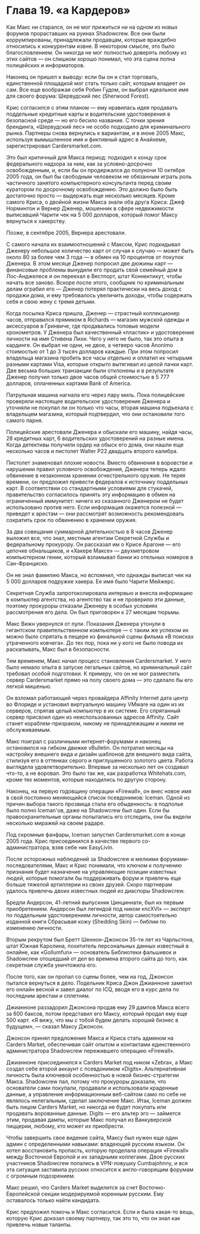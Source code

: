 # Глава 19. «a Кардеров»

Как Макс ни старался, он не мог прижиться ни на одном из новых форумов прораставших на руинах Shadowcrew. Все они были коррумпированы, принадлежали продавцам, которые враждебно относились к конкурентам извне. В некотором смысле, это было благословлением. Он никогда не мог полностью доверять любому из этих сайтов — он слишком хорошо понимал, что эта сцена полна полицейских и информаторов.

Наконец он пришел к выводу: если бы он и стал торговать, единственной площадкой мог стать только сайт, которым владеет он сам. Все еще воображая себя Робин Гудом, он выбрал идеальное имя для своего форума: Шервудский лес (Sherwood Forest).

Крис согласился с этим планом — ему нравилась идея продавать поддельные кредитные карты и водительские удостоверения в безопасной среде — но его бесило название. С точки зрения брендинга, «Шервудский лес» не особо подходило для криминального рынка. Партнеры снова вернулись к вариантам, и в июне 2005 Макс, используя вымышленное имя и фиктивный адрес в Анайхеме, зарегистрировал Cardersmarket.com.

Это был критичный для Макса период: подходил к концу срок федерального надзора за ним, как за условно-досрочно освобожденным, и, если бы он продержался до полуночи 10 октября 2005 года, он был бы свободным человеком не обязанным играть роль частичного занятого компьютерного консультанта перед своим куратором по досрочному освобождению. Это должно было быть достаточно просто — выдержать еще несколько месяцев. Кроме самого Криса, о двойной жизни Макса знали оба друга Криса: Джеф Норминтон и Вернер Дженер, мошенник в сфере недвижимости выписавший Чарити чек на 5 000 долларов, который помог Максу вернуться к хакерству.

Позже, в сентябре 2005, Вернера арестовали.

С самого начала их взаимоотношений с Максом, Крис подкидывал Дженеру небольшое количество карт от случая к случаю — может быть около 80 за более чем 3 года — в обмен на 10 процентов от покупок Дженера. В этом месяце Дженер попросил две дюжины карт — финансовые проблемы вынудили его продать свой семейный дом в Лос-Анджелесе и он переехал в Вестпорт, штат Коннектикут, чтобы начать все заново. Вскоре после этого, сообщник по криминальным делам ограбил его — Дженер потерял практически на весь доход с продажи дома, и ему требовалось увеличить доходы, чтобы содержать себя и свою жену с тремя детьми.

Когда посылка Криса пришла, Дженер — страстный коллекционер часов, отправился прямиком в Richards — магазин мужской одежды и аксессуаров в Гринвиче, где продавались топовые модели хронометров. У Дженера был качественный «пластик» и удостоверение личности на имя Стивена Лихи. Чего у него не было, так это опыта в кардинге. Он выбрал не одни, не двое, а четверо часов Anonimo стоимостью от 1 до 3 тысяч долларов каждые. При этом попросил владельца магазина пробить все часы отдельно и оплатил их четырьмя разными картами Visa, которые открыто вытягивал из целой пачки карт. Две весьма больших транзакции были отклонены и в результате Дженер получил только двое часов общей стоимостью в 5 777 долларов, оплаченных картами Bank of America.

Патрульная машина нагнала его через пару миль. Пока полицейские проверяли настоящее водительское удостоверение Дженера и уточняли не покупал ли он только что часы, вторая машина подъехала с владельцем магазина, который подтвердил, что они остановили того самого парня.

Полицейские арестовали Дженера и обыскали его машину, найдя часы, 28 кредитных карт, 6 водительских удостоверений на разные имена. Когда детективы получили ордер на обыск его дома, они нашли еще несколько часов и пистолет Walter P22 двадцать второго калибра.

Пистолет знаменовал плохие новости. Вместо обвинения в воровстве и нарушении правил условного освобождения, Дженера теперь ждало обвинение в незаконном хранении огнестрельного оружия. Не теряя времени, он предложил привести федералов к источнику поддельных карт. В соответствии со стандартными условиями для стукачей, правительство согласилось принять эту информацию в обмен на ограниченный иммунитет: ничего из сказанного Дженером не будет использовано против него. Если информация окажется полезной — приведет к арестам — они рассмотрят возможность рекомендовать сократить срок по обвинению в хранении оружия.

За два совещания суммарной длительностью в 8 часов Дженер выложил все, что знал, местным агентам Секретной Службы и федеральному прокурору. Он рассказал им о Крисе Арагоне — его цепочке обнальщиков, и «Хакере Максе» — двухметровом компьютерном гении, который взламывал банки из отельных номеров в Сан-Франциско.

Он не знал фамилию Макса, но вспомнил, что однажды выписал чек на 5 000 долларов подружке хакера. Ее имя было Чарити Мейжерс.

Секретная Служба запротоколировала интервью и внесла информацию в компьютер агентства, но агентство так и не проверило эти данные, поэтому прокуроры отказали Дженеру в особых условиях рассмотрения его дела. Он был приговорен к 27 месяцам тюрьмы.

Макс Вижн увернулся от пули. Показания Дженера утонули в гигантском правительственном компьютере — с таким же успехом их можно было спрятать в пещере из финальной сцены фильма «В поисках утраченного ковчега». До тех пор, пока ни у кого не было повода их раскапывать, Макс был в безопасности.

Тем временем, Макс начал процесс становления Cardersmarket. У него было немало опыта в запуске легальных сайтов, но криминальный сайт требовал особой подготовки. К примеру, что он не мог разместить сервер Cardersmarket прямо на полу своего дома — это сделало бы его легкой мишенью.

Он взломал работающий через провайдера Affinity Internet дата центр во Флориде и установил виртуальную машину VMware на один из их серверов, спрятав целый компьютер в их системе. Его спрятанный сервер присвоил один из неиспользованных адресов Affinity. Сайт станет кораблем-призраком, никому не принадлежащим и никем не обслуживаемым.

Макс поиграл с различными интернет-форумами и наконец остановился на гибком движке vBulletin. Он потратил месяцы на настройку внешнего вида и дизайн шаблонов для внешнего вида сайта, стилизуя его в оттенках серого и приглушенного золотого цвета. Работа выглядела удовлетворительно. Впервые за несколько лет он создавал что-то, а не воровал. Это было так же, как разработка Whitehats.com, кроме тех моментов, которые находились по другую сторону.

Наконец, на первую годовщину операции «Firewall», он внес новое имя в свой постоянно меняющийся список псевдонимов: Iceman. Одной из причин выбора такого прозвища стала его обыденность: в подполье было полно Iceman'ов, даже на Shadowcrew был один. Если бы правоохранительные органы попытались его отследить, они бы видели несколько миражей на своем радаре.

Под скромные фанфары, Iceman запустил Cardersmarket.com в конце 2005 года. Крис присоединился в качестве первого со-администратора, взяв себе ник EasyLivin.

После осторожных наблюдений за Shadowcrew и мелкими форумами-последователями, Макс и Крис понимали, что ключом к получению признания будет назначение на управляющие позиции известных людей, которые помогали бы поддерживать форум и привлечь еще больше тяжелой артиллерии из своих друзей. Скоро партнерам удалось привлечь двоих известных людей из диаспоры Shadowcrew.

Бредли Андерсон, 41-летний выпускник Цинциннати, был их первым приобретением. Андерсон был легендой под ником «ncXVI» — эксперт по поддельным удостоверениям личности, автор самостоятельно изданной книги Сбрасывая кожу (Shedding Skin) — библии по изменению личности.

Вторым рекрутом был Бретт Шеннон-Джонсон 35-ти лет из Чарльстона, штат Южная Каролина, похититель персональных данных известный в онлайне, как «Gollumfun» — основатель Библиотеки фальшивок и Shadowcrew отошедший от дел во времена второго сайта до того, как секретная служба уничтожила его.

После того, как он пропал со сцены более, чем на год, Джонсон пытался вернуться в дело. Подельник Криса Джон Джианноне заметил его онлайн весной и завел диалог по ICQ, вводя его в курс дела по последним арестам и сплетням.

Джианноне раззадорил Джонсона продав ему 29 дампов Макса всего за 600 баксов, потом представил его Максу, который продал ему еще 500 карт. «Я вижу, что мы с тобой будем делать хороший бизнес в будущем», — сказал Максу Джонсон.

Джонсон принял предложение Макса и Криса стать админом на Carders Market, обеспечивая сайт опытом и контактами единственного администратора Shadowcrew пережившего операцию «Firewall».

Джианноне присоединился к Carders Market под ником «Zebra», а Макс создал себе второй аккаунт с псевдонимом «Digits». Альтернативная личность была ключевой особенностью в новой бизнес-стратегии Макса. Shadowcrew пал, потому что прокуроры доказали, что основатели сами покупали, продавали и использовали краденные данные, а управление информационным веб-сайтом само по себе не являлось нелегальным, сделал заключение Макс. Итак, Iceman должен быть лицом Carders Market, но никогда не будет покупать или продавать ворованные данные. Digits — его альтер эго — займется этим, продавая дампы, которые Макс получал из Ванкуверской пиццерии, любому, кто может их приобрести.

Чтобы завершить свое видение сайта, Максу был нужен еще один админ с определенными навыками: владеющий русским языком. Он хотел восстановить пропасть, которую проделала операция «Firewall» между Восточной Европой и их западными коллегами. Двое русских участников Shadowcrew попались в VPN-ловушку Cumbajohnny, и вся эта ситуация заставила русских относится к англо-говорящим форумам с огромным подозрением.

Макс решил, что Carders Market выделится за счет Восточно-Европейской секции модерируемой коренным русским. Ему оставалось только найти кандидата.

Крис предложил помочь и Макс согласился. Если и была какая-то вещь, которую Крис доказал своему партнеру, так это то, что он знал как привлечь новые таланты.
